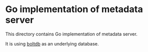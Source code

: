 # Go implementation of metadata server

This directory contains Go implementation of metadata server. 

It is using [boltdb](https://github.com/boltdb/bolt) as an underlying database.
